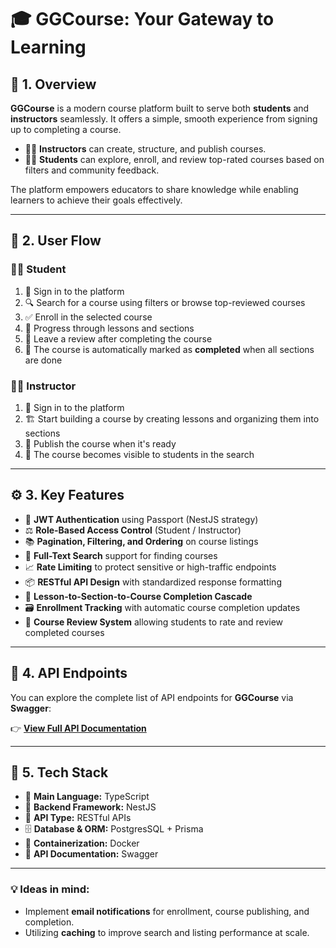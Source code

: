 # 🎓 GGCourse: Your Gateway to Learning

## 📌 1. Overview

**GGCourse** is a modern course platform built to serve both **students** and **instructors** seamlessly. It offers a simple, smooth experience from signing up to completing a course.

* 👨‍🏫 **Instructors** can create, structure, and publish courses.
* 👨‍🎓 **Students** can explore, enroll, and review top-rated courses based on filters and community feedback.

The platform empowers educators to share knowledge while enabling learners to achieve their goals effectively.

---

## 🔁 2. User Flow

### 👨‍🎓 Student

1. 🔐 Sign in to the platform
2. 🔍 Search for a course using filters or browse top-reviewed courses
3. ✅ Enroll in the selected course
4. 📘 Progress through lessons and sections
5. 📝 Leave a review after completing the course
6. 🏁 The course is automatically marked as **completed** when all sections are done

### 👨‍🏫 Instructor

1. 🔐 Sign in to the platform
2. 🏗️ Start building a course by creating lessons and organizing them into sections
3. 🚀 Publish the course when it's ready
4. 🔎 The course becomes visible to students in the search

---

## ⚙️ 3. Key Features

* 🔐 **JWT Authentication** using Passport (NestJS strategy)
* ⚖️ **Role-Based Access Control** (Student / Instructor)
* 📚 **Pagination, Filtering, and Ordering** on course listings
* 🔎 **Full-Text Search** support for finding courses
* 📈 **Rate Limiting** to protect sensitive or high-traffic endpoints
* 📦 **RESTful API Design** with standardized response formatting
* 🧩 **Lesson-to-Section-to-Course Completion Cascade**
* 🗃️ **Enrollment Tracking** with automatic course completion updates
* 🌟 **Course Review System** allowing students to rate and review completed courses

---

## 📡 4. API Endpoints

You can explore the complete list of API endpoints for **GGCourse** via **Swagger**:

👉 [**View Full API Documentation**](https://someurl.here)

---

## 🧰 5. Tech Stack

* 🧠 **Main Language:** TypeScript
* 🚀 **Backend Framework:** NestJS
* 🔗 **API Type:** RESTful APIs
* 🗄️ **Database & ORM:** PostgresSQL + Prisma
* 🐳 **Containerization:** Docker
* 🧾 **API Documentation:** Swagger

---

### 💡 Ideas in mind:

- Implement **email notifications** for enrollment, course publishing, and completion.
- Utilizing **caching** to improve search and listing performance at scale.
